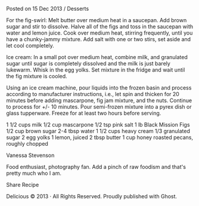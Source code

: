 Posted on 15 Dec 2013 / Desserts

For the fig-swirl: Melt butter over medium heat in a saucepan. Add brown sugar and stir to dissolve. Halve all of the figs and toss in the saucepan with water and lemon juice. Cook over medium heat, stirring frequently, until you have a chunky-jammy mixture. Add salt with one or two stirs, set aside and let cool completely.

Ice cream: In a small pot over medium heat, combine milk, and granulated sugar until sugar is completely dissolved and the milk is just barely lukewarm. Whisk in the egg yolks. Set mixture in the fridge and wait until the fig mixture is cooled.

Using an ice cream machine, pour liquids into the frozen basin and process according to manufacturer instructions, i.e., let spin and thicken for 20 minutes before adding mascarpone, fig jam mixture, and the nuts. Continue to process for +/- 10 minutes. Pour semi-frozen mixture into a pyrex dish or glass tupperware. Freeze for at least two hours before serving.

1 1/2 cups milk
1/2 cup mascarpone
1/2 tsp pink salt
1 lb Black Mission Figs
1/2 cup brown sugar
2-4 tbsp water
1 1/2 cups heavy cream
1/3 granulated sugar
2 egg yolks
1 lemon, juiced
2 tbsp butter
1 cup honey roasted pecans, roughly chopped

Vanessa Stevenson

Food enthusiast, photography fan. Add a pinch of raw foodism and that's pretty much who I am.

Share Recipe

Delicious &copy; 2013 &middot; All Rights Reserved.
Proudly published with Ghost.
